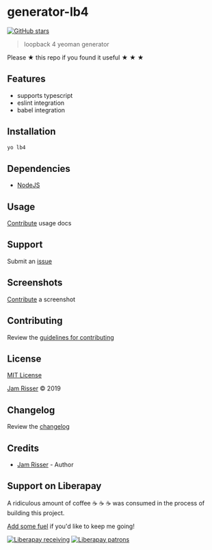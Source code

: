 # generator-lb4

[![GitHub stars](https://img.shields.io/github/stars/codejamninja/generator-lb4.svg?style=social&label=Stars)](https://github.com/codejamninja/generator-lb4)

> loopback 4 yeoman generator

Please ★ this repo if you found it useful ★ ★ ★


## Features

* supports typescript
* eslint integration
* babel integration


## Installation

```sh
yo lb4
```


## Dependencies

* [NodeJS](https://nodejs.org)


## Usage

[Contribute](https://github.com/codejamninja/generator-lb4/blob/master/CONTRIBUTING.md) usage docs


## Support

Submit an [issue](https://github.com/codejamninja/generator-lb4/issues/new)


## Screenshots

[Contribute](https://github.com/codejamninja/generator-lb4/blob/master/CONTRIBUTING.md) a screenshot


## Contributing

Review the [guidelines for contributing](https://github.com/codejamninja/generator-lb4/blob/master/CONTRIBUTING.md)


## License

[MIT License](https://github.com/codejamninja/generator-lb4/blob/master/LICENSE)

[Jam Risser](https://codejam.ninja) © 2019


## Changelog

Review the [changelog](https://github.com/codejamninja/generator-lb4/blob/master/CHANGELOG.md)


## Credits

* [Jam Risser](https://codejam.ninja) - Author


## Support on Liberapay

A ridiculous amount of coffee ☕ ☕ ☕ was consumed in the process of building this project.

[Add some fuel](https://liberapay.com/codejamninja/donate) if you'd like to keep me going!

[![Liberapay receiving](https://img.shields.io/liberapay/receives/codejamninja.svg?style=flat-square)](https://liberapay.com/codejamninja/donate)
[![Liberapay patrons](https://img.shields.io/liberapay/patrons/codejamninja.svg?style=flat-square)](https://liberapay.com/codejamninja/donate)
